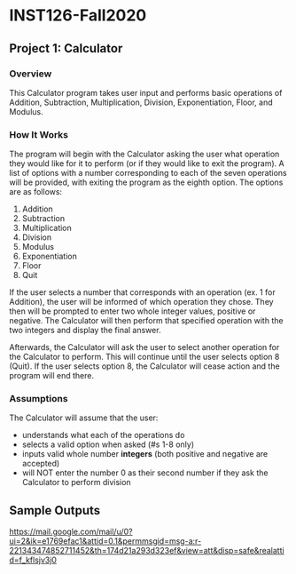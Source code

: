 # INST126-Fall2020

## Project 1: Calculator

### Overview
This Calculator program takes user input and performs basic operations of Addition, Subtraction, Multiplication, Division, Exponentiation, Floor, and Modulus.

### How It Works
The program will begin with the Calculator asking the user what operation they would like for it to perform (or if they would like to exit the program).
A list of options with a number corresponding to each of the seven operations will be provided, with exiting the program as the eighth option.
The options are as follows:
1. Addition
2. Subtraction
3. Multiplication
4. Division
5. Modulus
6. Exponentiation
7. Floor
8. Quit

If the user selects a number that corresponds with an operation (ex. 1 for Addition), the user will be informed of which operation they chose. They then will be prompted to enter two whole integer values, positive or negative. The Calculator will then perform that specified operation with the two integers and display the final answer.

Afterwards, the Calculator will ask the user to select another operation for the Calculator to perform. This will continue until the user selects option 8 (Quit).
If the user selects option 8, the Calculator will cease action and the program will end there.

### Assumptions
The Calculator will assume that the user:
- understands what each of the operations do
- selects a valid option when asked (#s 1-8 only)
- inputs valid whole number **integers** (both positive and negative are accepted)
- will NOT enter the number 0 as their second number if they ask the Calculator to perform division

## Sample Outputs
https://mail.google.com/mail/u/0?ui=2&ik=e1769efac1&attid=0.1&permmsgid=msg-a:r-221343474852711452&th=174d21a293d323ef&view=att&disp=safe&realattid=f_kflsjv3j0
